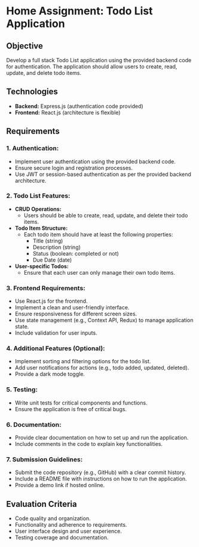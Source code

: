 # Home Assignment: Todo List Application

## Objective  
Develop a full stack Todo List application using the provided backend code for authentication. The application should allow users to create, read, update, and delete todo items.

## Technologies
- **Backend:** Express.js (authentication code provided)
- **Frontend:** React.js (architecture is flexible)

## Requirements

### 1. Authentication:
   - Implement user authentication using the provided backend code.
   - Ensure secure login and registration processes.
   - Use JWT or session-based authentication as per the provided backend architecture.

### 2. Todo List Features:
   - **CRUD Operations:** 
     - Users should be able to create, read, update, and delete their todo items.
   - **Todo Item Structure:**
     - Each todo item should have at least the following properties:
       - Title (string)
       - Description (string)
       - Status (boolean: completed or not)
       - Due Date (date)
   - **User-specific Todos:**
     - Ensure that each user can only manage their own todo items.

### 3. Frontend Requirements:
   - Use React.js for the frontend.
   - Implement a clean and user-friendly interface.
   - Ensure responsiveness for different screen sizes.
   - Use state management (e.g., Context API, Redux) to manage application state.
   - Include validation for user inputs.

### 4. Additional Features (Optional):
   - Implement sorting and filtering options for the todo list.
   - Add user notifications for actions (e.g., todo added, updated, deleted).
   - Provide a dark mode toggle.

### 5. Testing:
   - Write unit tests for critical components and functions.
   - Ensure the application is free of critical bugs.

### 6. Documentation:
   - Provide clear documentation on how to set up and run the application.
   - Include comments in the code to explain key functionalities.

### 7. Submission Guidelines:
   - Submit the code repository (e.g., GitHub) with a clear commit history.
   - Include a README file with instructions on how to run the application.
   - Provide a demo link if hosted online.

## Evaluation Criteria
- Code quality and organization.
- Functionality and adherence to requirements.
- User interface design and user experience.
- Testing coverage and documentation.